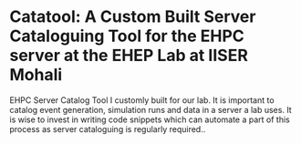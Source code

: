 # Catatool: A Custom Built Server Cataloguing Tool for the EHPC server at the EHEP Lab at IISER Mohali
EHPC Server Catalog Tool I customly built for our lab. It is important to catalog event generation, simulation runs and data in a server a lab uses. It is wise to invest in writing code snippets which can automate a part of this process as server cataloguing is regularly required..
